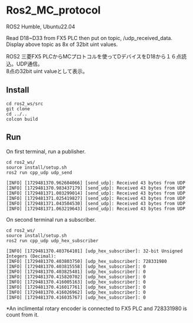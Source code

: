 # Ros2_MC_protocol
ROS2 Humble, Ubuntu22.04

Read D18~D33 from FX5 PLC then put on topic, 
/udp_received_data.<br>Display above topic as 8x of 32bit uint values.

ROS2 三菱FX5 PLCからMCプロトコルを使ってDデバイスをD18から１６点読込。UDP通信。<br>8点の32bit uint valueとして表示。

## Install
```
cd ros2_ws/src
git clone
cd ../..
colcon build
```

## Run
On first terminal, run a publisher.
```
cd ros2_ws/
source install/setup.sh
ros2 run cpp_udp udp_send
```
```
[INFO] [1729481370.962604066] [send_udp]: Received 43 bytes from UDP
[INFO] [1729481370.983437179] [send_udp]: Received 43 bytes from UDP
[INFO] [1729481371.003299014] [send_udp]: Received 43 bytes from UDP
[INFO] [1729481371.025419827] [send_udp]: Received 43 bytes from UDP
[INFO] [1729481371.043504530] [send_udp]: Received 43 bytes from UDP
[INFO] [1729481371.063219643] [send_udp]: Received 43 bytes from UDP
```



On second terminal run a subscriber.
```
cd ros2_ws/
source install/setup.sh
ros2 run cpp_udp udp_hex_subscriber
```
```
[INFO] [1729481370.403764101] [udp_hex_subscriber]: 32-bit Unsigned Integers (Decimal):
[INFO] [1729481370.403803750] [udp_hex_subscriber]: 728331980
[INFO] [1729481370.403815558] [udp_hex_subscriber]: 0
[INFO] [1729481370.403825481] [udp_hex_subscriber]: 0
[INFO] [1729481370.415820702] [udp_hex_subscriber]: 0
[INFO] [1729481370.416005163] [udp_hex_subscriber]: 0
[INFO] [1729481370.416017761] [udp_hex_subscriber]: 0
[INFO] [1729481370.416026962] [udp_hex_subscriber]: 0
[INFO] [1729481370.416035767] [udp_hex_subscriber]: 0
```
*An inclimental rotary encoder is connected to FX5 PLC and 728331980 is count from it. 